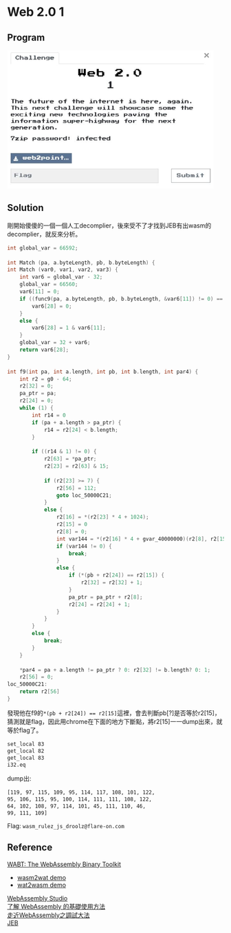 # Web 2.0 1

## Program
<img src="picture/program.jpg" width="480">  

## Solution
剛開始傻傻的一個一個人工decomplier，後來受不了才找到JEB有出wasm的decomplier，就反來分析。  

```c
int global_var = 66592;

int Match (pa, a.byteLength, pb, b.byteLength) {
int Match (var0, var1, var2, var3) {
    int var6 = global_var - 32;
    global_var = 66560;
    var6[11] = 0;
    if ((func9(pa, a.byteLength, pb, b.byteLength, &var6[11]) != 0) == 0) {
        var6[28] = 0;
    }
    else {
        var6[28] = 1 & var6[11];
    }
    global_var = 32 + var6;
    return var6[28];
}

int f9(int pa, int a.length, int pb, int b.length, int par4) {
    int r2 = g0 - 64;
    r2[32] = 0;
    pa_ptr = pa;
    r2[24] = 0;
    while (1) {
        int r14 = 0
        if (pa + a.length > pa_ptr) {
            r14 = r2[24] < b.length;
        }
        
        if ((r14 & 1) != 0) {
            r2[63] = *pa_ptr;
            r2[23] = r2[63] & 15;
            
            if (r2[23] >= 7) {
                r2[56] = 112;
                goto loc_50000C21;
            }
            else {
                r2[16] = *(r2[23] * 4 + 1024);
                r2[15] = 0
                r2[8] = 0;
                int var144 = *(r2[16] * 4 + gvar_40000000)(r2[8], r2[15], a.length - (pa_ptr - pa), pa_ptr);
                if (var144 != 0) {
                    break;
                }
                else {
                    if (*(pb + r2[24]) == r2[15]) {
                        r2[32] = r2[32] + 1;
                    }
                    pa_ptr = pa_ptr + r2[8];
                    r2[24] = r2[24] + 1;
                }
            }
        }
        else {
            break;
        }
    }
    
    *par4 = pa + a.length != pa_ptr ? 0: r2[32] != b.length? 0: 1;
    r2[56] = 0;
loc_50000C21:
    return r2[56]
}
```

發現他在f9的`*(pb + r2[24]) == r2[15]`這裡，會去判斷pb[?]是否等於r2[15]，猜測就是flag，因此用chrome在下面的地方下斷點，將r2[15]一一dump出來，就等於flag了。
```
set_local 83
get_local 82
get_local 83
i32.eq
```

dump出:  
```
[119, 97, 115, 109, 95, 114, 117, 108, 101, 122,
95, 106, 115, 95, 100, 114, 111, 111, 108, 122,
64, 102, 108, 97, 114, 101, 45, 111, 110, 46,
99, 111, 109]  
```

Flag: `wasm_rulez_js_droolz@flare-on.com`  

## Reference
[WABT: The WebAssembly Binary Toolkit](https://github.com/WebAssembly/wabt)  
  - [wasm2wat demo](https://cdn.rawgit.com/WebAssembly/wabt/aae5a4b7/demo/wasm2wat/)  
  - [wat2wasm demo](https://cdn.rawgit.com/WebAssembly/wabt/aae5a4b7/demo/wat2wasm/)  

[WebAssembly Studio](https://github.com/wasdk/WebAssemblyStudio)  
[了解 WebAssembly 的基礎使用方法](https://blog.techbridge.cc/2017/06/17/webassembly-js-future/)  
[走近WebAssembly之調試大法](https://hk.saowen.com/a/08c2537da50b6ee6bc15d77db5d8ffb628c7a55786f3d7ba108680f6529f254e)  
[JEB](https://www.pnfsoftware.com/jeb/demowasm)  